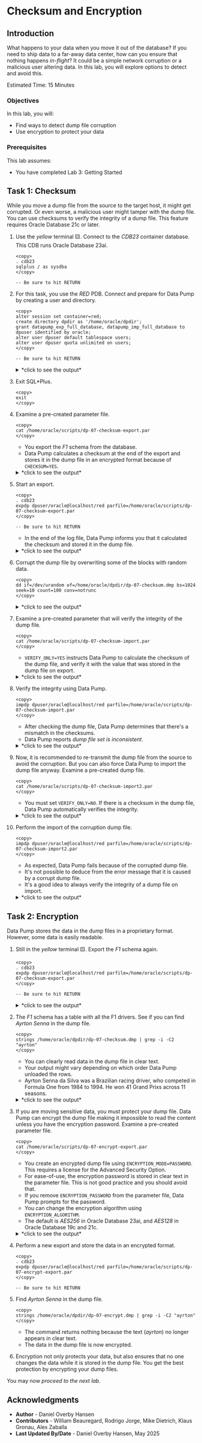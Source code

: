 # Checksum and Encryption

## Introduction

What happens to your data when you move it out of the database? If you need to ship data to a far-away data center, how can you ensure that nothing happens *in-flight*? It could be a simple network corruption or a malicious user altering data. In this lab, you will explore options to detect and avoid this.

Estimated Time: 15 Minutes

### Objectives

In this lab, you will:

* Find ways to detect dump file corruption
* Use encryption to protect your data

### Prerequisites

This lab assumes:

- You have completed Lab 3: Getting Started

## Task 1: Checksum

While you move a dump file from the source to the target host, it might get corrupted. Or even worse, a malicious user might tamper with the dump file. You can use checksums to verify the integrity of a dump file. This feature requires Oracle Database 21c or later.

1. Use the *yellow* terminal 🟨. Connect to the *CDB23* container database. This CDB runs Oracle Database 23ai.

    ```
    <copy>
    . cdb23
    sqlplus / as sysdba
    </copy>

    -- Be sure to hit RETURN
    ```

2. For this task, you use the *RED* PDB. Connect and prepare for Data Pump by creating a user and directory.

    ```
    <copy>
    alter session set container=red;
    create directory dpdir as '/home/oracle/dpdir';
    grant datapump_exp_full_database, datapump_imp_full_database to dpuser identified by oracle;
    alter user dpuser default tablespace users;
    alter user dpuser quota unlimited on users;
    </copy>

    -- Be sure to hit RETURN
    ```

    <details>
    <summary>*click to see the output*</summary>
    ``` text
    SQL> alter session set container=red;

    Session altered.

    SQL> create directory dpdir as '/home/oracle/dpdir';

    Directory created.

    SQL> grant datapump_exp_full_database, datapump_imp_full_database to dpuser identified by oracle;
    
    User created.
    
    SQL> alter user dpuser default tablespace users;

    User altered.

    SQL> alter user dpuser quota unlimited on users;

    User altered.
    ```
    </details> 

3. Exit SQL*Plus.

    ```
    <copy>
    exit
    </copy>
    ```

4. Examine a pre-created parameter file.

    ```
    <copy>
    cat /home/oracle/scripts/dp-07-checksum-export.par
    </copy>
    ```

    * You export the *F1* schema from the database.
    * Data Pump calculates a checksum at the end of the export and stores it in the dump file in an encrypted format because of `CHECKSUM=YES`. 

    <details>
    <summary>*click to see the output*</summary>
    ``` text
    schemas=F1
    reuse_dumpfiles=yes
    directory=dpdir
    logfile=dp-07-checksum-export.log
    dumpfile=dp-07-checksum.dmp
    metrics=yes
    logtime=all
    checksum=yes
    ```
    </details> 

5. Start an export.

    ```
    <copy>
    . cdb23
    expdp dpuser/oracle@localhost/red parfile=/home/oracle/scripts/dp-07-checksum-export.par
    </copy>

    -- Be sure to hit RETURN
    ```

    * In the end of the log file, Data Pump informs you that it calculated the checksum and stored it in the dump file.

    <details>
    <summary>*click to see the output*</summary>
    ``` text
    Export: Release 23.0.0.0.0 - for Oracle Cloud and Engineered Systems on Tue Apr 29 09:36:53 2025
    Version 23.8.0.25.04
    
    Copyright (c) 1982, 2024, Oracle and/or its affiliates.  All rights reserved.
    
    Connected to: Oracle Database 23ai Enterprise Edition Release 23.0.0.0.0 - for Oracle Cloud and Engineered Systems
    29-APR-25 09:36:57.258: Starting "DPUSER"."SYS_EXPORT_SCHEMA_01":  dpuser/********@localhost/red parfile=/home/oracle/scripts/dp-07-checksum-export.par
    29-APR-25 09:36:57.606: W-1 Startup on instance 1 took 0 seconds
    29-APR-25 09:37:00.287: W-1 Processing object type SCHEMA_EXPORT/TABLE/TABLE_DATA
    29-APR-25 09:37:00.476: W-1 Processing object type SCHEMA_EXPORT/TABLE/INDEX/STATISTICS/INDEX_STATISTICS
    29-APR-25 09:37:00.514: W-1      Completed 22 INDEX_STATISTICS objects in 0 seconds
    29-APR-25 09:37:00.657: W-1 Processing object type SCHEMA_EXPORT/TABLE/STATISTICS/TABLE_STATISTICS
    29-APR-25 09:37:00.665: W-1      Completed 15 TABLE_STATISTICS objects in 0 seconds
    29-APR-25 09:37:05.831: W-1      Completed 1 [internal] STATISTICS objects in 5 seconds
    29-APR-25 09:37:05.907: W-1 Processing object type SCHEMA_EXPORT/USER
    29-APR-25 09:37:05.918: W-1      Completed 1 USER objects in 0 seconds
    29-APR-25 09:37:05.945: W-1 Processing object type SCHEMA_EXPORT/SYSTEM_GRANT
    29-APR-25 09:37:05.950: W-1      Completed 2 SYSTEM_GRANT objects in 0 seconds
    29-APR-25 09:37:06.056: W-1 Processing object type SCHEMA_EXPORT/DEFAULT_ROLE
    29-APR-25 09:37:06.061: W-1      Completed 1 DEFAULT_ROLE objects in 0 seconds
    29-APR-25 09:37:06.098: W-1 Processing object type SCHEMA_EXPORT/TABLESPACE_QUOTA
    29-APR-25 09:37:06.102: W-1      Completed 1 TABLESPACE_QUOTA objects in 0 seconds
    29-APR-25 09:37:06.429: W-1 Processing object type SCHEMA_EXPORT/PRE_SCHEMA/PROCACT_SCHEMA/LOGREP
    29-APR-25 09:37:06.432: W-1      Completed 2 LOGREP objects in 0 seconds
    29-APR-25 09:37:12.099: W-1 Processing object type SCHEMA_EXPORT/TABLE/TABLE
    29-APR-25 09:37:24.656: W-1      Completed 15 TABLE objects in 14 seconds
    29-APR-25 09:37:27.608: W-1 Processing object type SCHEMA_EXPORT/TABLE/INDEX/INDEX
    29-APR-25 09:37:27.613: W-1      Completed 1 INDEX objects in 1 seconds
    29-APR-25 09:37:29.240: W-1 Processing object type SCHEMA_EXPORT/TABLE/CONSTRAINT/CONSTRAINT
    29-APR-25 09:37:29.251: W-1      Completed 22 CONSTRAINT objects in 2 seconds
    29-APR-25 09:37:36.590: W-1 . . exported "F1"."STATTAB"                               34.2 KB     154 rows in 0 seconds using direct_path
    29-APR-25 09:37:36.621: W-1 . . exported "F1"."F1_CIRCUITS"                           17.6 KB      77 rows in 0 seconds using direct_path
    29-APR-25 09:37:36.655: W-1 . . exported "F1"."F1_CONSTRUCTORRESULTS"                225.4 KB   12465 rows in 0 seconds using direct_path
    29-APR-25 09:37:36.686: W-1 . . exported "F1"."F1_CONSTRUCTORS"                       23.1 KB     212 rows in 0 seconds using direct_path
    29-APR-25 09:37:36.721: W-1 . . exported "F1"."F1_CONSTRUCTORSTANDINGS"              344.3 KB   13231 rows in 0 seconds using direct_path
    29-APR-25 09:37:36.754: W-1 . . exported "F1"."F1_DRIVERS"                            88.1 KB     859 rows in 0 seconds using direct_path
    29-APR-25 09:37:36.798: W-1 . . exported "F1"."F1_DRIVERSTANDINGS"                   916.4 KB   34511 rows in 0 seconds using direct_path
    29-APR-25 09:37:36.941: W-1 . . exported "F1"."F1_LAPTIMES"                             17 MB  571047 rows in 0 seconds using direct_path
    29-APR-25 09:37:36.979: W-1 . . exported "F1"."F1_PITSTOPS"                            417 KB   10793 rows in 0 seconds using direct_path
    29-APR-25 09:37:37.015: W-1 . . exported "F1"."F1_QUALIFYING"                        419.2 KB   10174 rows in 1 seconds using direct_path
    29-APR-25 09:37:37.049: W-1 . . exported "F1"."F1_RACES"                             131.9 KB    1125 rows in 0 seconds using direct_path
    29-APR-25 09:37:37.094: W-1 . . exported "F1"."F1_RESULTS"                             1.4 MB   26439 rows in 0 seconds using direct_path
    29-APR-25 09:37:37.125: W-1 . . exported "F1"."F1_SEASONS"                            10.1 KB      75 rows in 0 seconds using direct_path
    29-APR-25 09:37:37.158: W-1 . . exported "F1"."F1_SPRINTRESULTS"                      30.3 KB     280 rows in 0 seconds using direct_path
    29-APR-25 09:37:37.188: W-1 . . exported "F1"."F1_STATUS"                              7.9 KB     139 rows in 0 seconds using direct_path
    29-APR-25 09:37:38.303: W-1      Completed 15 SCHEMA_EXPORT/TABLE/TABLE_DATA objects in 1 seconds
    29-APR-25 09:37:38.587: W-1 Master table "DPUSER"."SYS_EXPORT_SCHEMA_01" successfully loaded/unloaded
    29-APR-25 09:37:38.603: Generating checksums for dump file set
    29-APR-25 09:37:38.677: ******************************************************************************
    29-APR-25 09:37:38.678: Dump file set for DPUSER.SYS_EXPORT_SCHEMA_01 is:
    29-APR-25 09:37:38.678:   /home/oracle/dpdir/dp-07-checksum.dmp
    29-APR-25 09:37:38.685: Job "DPUSER"."SYS_EXPORT_SCHEMA_01" successfully completed at Tue Apr 29 09:37:38 2025 elapsed 0 00:00:44
    ```
    </details>     

6. Corrupt the dump file by overwriting some of the blocks with random data.

    ```
    <copy>
    dd if=/dev/urandom of=/home/oracle/dpdir/dp-07-checksum.dmp bs=1024 seek=10 count=100 conv=notrunc
    </copy>
    ```

    <details>
    <summary>*click to see the output*</summary>
    ``` text
    100+0 records in
    100+0 records out
    102400 bytes (102 kB, 100 KiB) copied, 0.000711524 s, 144 MB/s
    ```
    </details>

7. Examine a pre-created parameter that will verify the integrity of the dump file.

    ```
    <copy>
    cat /home/oracle/scripts/dp-07-checksum-import.par
    </copy>
    ```

    * `VERIFY_ONLY=YES` instructs Data Pump to calculate the checksum of the dump file, and verify it with the value that was stored in the dump file on export.

    <details>
    <summary>*click to see the output*</summary>
    ``` text
    directory=dpdir
    logfile=dp-07-checksum-import.log
    dumpfile=dp-07-checksum.dmp
    metrics=yes
    logtime=all
    remap_schema=F1:LAB7CHECKSUM
    verify_only=yes
    ```
    </details> 

8. Verify the integrity using Data Pump.

    ```
    <copy>
    impdp dpuser/oracle@localhost/red parfile=/home/oracle/scripts/dp-07-checksum-import.par
    </copy>
    ```

    * After checking the dump file, Data Pump determines that there's a mismatch in the checksums.
    * Data Pump reports *dump file set is inconsistent*.

    <details>
    <summary>*click to see the output*</summary>
    ``` text
    Import: Release 23.0.0.0.0 - for Oracle Cloud and Engineered Systems on Tue Apr 29 09:42:19 2025
    Version 23.8.0.25.04
    
    Copyright (c) 1982, 2024, Oracle and/or its affiliates.  All rights reserved.
    
    Connected to: Oracle Database 23ai Enterprise Edition Release 23.0.0.0.0 - for Oracle Cloud and Engineered Systems
    29-APR-25 09:42:21.369: W-1 Startup on instance 1 took 0 seconds
    29-APR-25 09:42:21.372: Verifying dump file checksums
    29-APR-25 09:42:21.871: W-1 Master table "DPUSER"."SYS_IMPORT_FULL_01" successfully loaded/unloaded
    29-APR-25 09:42:22.107: dump file set is complete
    29-APR-25 09:42:22.111: ORA-39412: file checksum error in dump file "/home/oracle/dpdir/dp-07-checksum.dmp"
    
    29-APR-25 09:42:22.112: dump file set is inconsistent
    29-APR-25 09:42:22.123: Job "DPUSER"."SYS_IMPORT_FULL_01" completed with 1 error(s) at Tue Apr 29 09:42:22 2025 elapsed 0 00:00:01
    ```
    </details> 

9. Now, it is recommended to re-transmit the dump file from the source to avoid the corruption. But you can also force Data Pump to import the dump file anyway. Examine a pre-created dump file.

    ```
    <copy>
    cat /home/oracle/scripts/dp-07-checksum-import2.par
    </copy>
    ```

    * You must set `VERIFY_ONLY=NO`. If there is a checksum in the dump file, Data Pump automatically verifies the integrity.
    
    <details>
    <summary>*click to see the output*</summary>
    ``` text
    directory=dpdir
    logfile=dp-07-checksum-import.log
    dumpfile=dp-07-checksum.dmp
    metrics=yes
    logtime=all
    remap_schema=F1:LAB7CHECKSUM
    verify_checksum=no
    ```
    </details> 

10. Perform the import of the corruption dump file.

    ```
    <copy>
    impdp dpuser/oracle@localhost/red parfile=/home/oracle/scripts/dp-07-checksum-import2.par
    </copy>
    ```

    * As expected, Data Pump fails because of the corrupted dump file.
    * It's not possible to deduce from the error message that it is caused by a corrupt dump file. 
    * It's a good idea to always verify the integrity of a dump file on import.

    <details>
    <summary>*click to see the output*</summary>
    ``` text
    Import: Release 23.0.0.0.0 - for Oracle Cloud and Engineered Systems on Tue Apr 29 09:44:19 2025
    Version 23.8.0.25.04
    
    Copyright (c) 1982, 2024, Oracle and/or its affiliates.  All rights reserved.
    
    Connected to: Oracle Database 23ai Enterprise Edition Release 23.0.0.0.0 - for Oracle Cloud and Engineered Systems
    
    29-APR-25 09:44:21.070: W-1 Startup on instance 1 took 1 seconds
    29-APR-25 09:44:21.073: Warning: dump file checksum verification is disabled
    29-APR-25 09:44:21.316: W-1 Master table "DPUSER"."SYS_IMPORT_FULL_01" successfully loaded/unloaded
    29-APR-25 09:44:21.615: Starting "DPUSER"."SYS_IMPORT_FULL_01":  dpuser/********@localhost/red parfile=/home/oracle/scripts/dp-07-checksum-import2.par
    29-APR-25 09:44:21.664: W-1 Processing object type SCHEMA_EXPORT/USER
    29-APR-25 09:44:21.714: ORA-39126: Worker unexpected fatal error in KUPW$WORKER.LOAD_METADATA [TABLE_DATA:"DPUSER"."SYS_IMPORT_FULL_01"]
    SELECT process_order, flags, xml_clob, NVL(dump_fileid, :1), NVL(dump_position, :2), dump_length, dump_allocation, NVL(value_n, 0), grantor, object_row, object_schema,     object_long_name, partition_name, subpartition_name, processing_status, processing_state, base_object_type, base_object_schema, orig_base_object_schema, base_object_name,     orig_base_object_name, base_process_order, parent_process_order, property, size_estimate, in_progress, original_object_schema, original_object_name, creation_level, object_path_seqno,     object_type, object_type_path, object_int_oid, metadata_io,option_tag FROM "DPUSER"."SYS_IMPORT_FULL_01" WHERE  process_order between :3 AND :4 AND duplicate = 0 AND processing_state     NOT IN (:5, :6, :7) ORDER BY process_order
    ORA-39183: internal error 0 occurred during decompression phase 2
    
    29-APR-25 09:44:21.714: ORA-06512: at "SYS.DBMS_SYS_ERROR", line 150
    ORA-06512: at "SYS.KUPW$WORKER", line 13998
    ORA-06512: at "SYS.DBMS_SYS_ERROR", line 150
    ORA-06512: at "SYS.KUPW$WORKER", line 6153
    ORA-06512: at "SYS.KUPF$FILE", line 9098
    ORA-06512: at "SYS.KUPF$FILE_INT", line 1117
    ORA-06512: at "SYS.KUPF$FILE", line 9085
    ORA-06512: at "SYS.KUPW$WORKER", line 5874
    
    (output truncated)
    
    29-APR-25 09:44:22.161: KUPW:09:44:22.154: 2: In procedure WRITE_ERROR_INFORMATION with ORA-39126: Worker unexpected fatal error in KUPW$WORKER.LOAD_METADATA [SELECT process_order,     flags, xml_clob, NVL(dump_fileid, :1), NVL(dump_position, :2), dump_length, dump_allocation, NVL(value_n, 0), grantor, object_row, object_schema, object_long_name, partition_name,     subpartition_name, processing_status, processing_state, base_object_type, base_object_schema, orig_base_object_schema, base_object_name, orig_base_object_name, base_process_order,     parent_process_order, property, size_estimate, in_progress, original_object_schema, original_object_name, creation_level, object_path_seqno, object_type, object_type_path,     object_int_oid, metadata_io,option_tag FROM "DPUSER"."SYS_IMPORT_FULL_01" WHERE  process_order between :3 AND :4 AND duplicate = 0 AND processing_state NOT IN (:5, :6, :7) ORDER BY     process_order]
    ORA-06512: at "SYS.DBMS_SYS_ERROR", line 140
    ORA-39183: internal error 0 occurred during decompression phase 2
    ORA-06512: at "SYS.KUPW$W
    29-APR-25 09:44:22.161: ORKER", line 6153
    ORA-06512: at "SYS.KUPF$FILE", line 9098
    ORA-06512: at "SYS.KUPF$FILE_INT", line 1117
    ORA-06512: at "SYS.KUPF$FILE", line 9085
    ORA-06512: at "SYS.KUPW$WORKER", line 5874
    
    29-APR-25 09:44:22.161: KUPW:09:44:22.154: 2: In procedure SEND_MSG. Fatal=0
    29-APR-25 09:44:22.161: --------------- End of Oracle Data Pump Trace Queue Dump ------------
    29-APR-25 09:44:22.168: Job "DPUSER"."SYS_IMPORT_FULL_01" stopped due to fatal error at Tue Apr 29 09:44:22 2025 elapsed 0 00:00:02
    ```
    </details>

## Task 2: Encryption

Data Pump stores the data in the dump files in a proprietary format. However, some data is easily readable.

1. Still in the *yellow* terminal 🟨. Export the *F1* schema again.

    ```
    <copy>
    . cdb23
    expdp dpuser/oracle@localhost/red parfile=/home/oracle/scripts/dp-07-checksum-export.par
    </copy>

    -- Be sure to hit RETURN
    ```

    <details>
    <summary>*click to see the output*</summary>
    ``` text
    Export: Release 23.0.0.0.0 - for Oracle Cloud and Engineered Systems on Tue Apr 29 09:36:53 2025
    Version 23.8.0.25.04
    
    Copyright (c) 1982, 2024, Oracle and/or its affiliates.  All rights reserved.
    
    Connected to: Oracle Database 23ai Enterprise Edition Release 23.0.0.0.0 - for Oracle Cloud and Engineered Systems
    29-APR-25 09:36:57.258: Starting "DPUSER"."SYS_EXPORT_SCHEMA_01":  dpuser/********@localhost/red parfile=/home/oracle/scripts/dp-07-checksum-export.par
    29-APR-25 09:36:57.606: W-1 Startup on instance 1 took 0 seconds
    29-APR-25 09:37:00.287: W-1 Processing object type SCHEMA_EXPORT/TABLE/TABLE_DATA
    29-APR-25 09:37:00.476: W-1 Processing object type SCHEMA_EXPORT/TABLE/INDEX/STATISTICS/INDEX_STATISTICS
    29-APR-25 09:37:00.514: W-1      Completed 22 INDEX_STATISTICS objects in 0 seconds
    29-APR-25 09:37:00.657: W-1 Processing object type SCHEMA_EXPORT/TABLE/STATISTICS/TABLE_STATISTICS
    29-APR-25 09:37:00.665: W-1      Completed 15 TABLE_STATISTICS objects in 0 seconds
    29-APR-25 09:37:05.831: W-1      Completed 1 [internal] STATISTICS objects in 5 seconds
    29-APR-25 09:37:05.907: W-1 Processing object type SCHEMA_EXPORT/USER
    29-APR-25 09:37:05.918: W-1      Completed 1 USER objects in 0 seconds
    29-APR-25 09:37:05.945: W-1 Processing object type SCHEMA_EXPORT/SYSTEM_GRANT
    29-APR-25 09:37:05.950: W-1      Completed 2 SYSTEM_GRANT objects in 0 seconds
    29-APR-25 09:37:06.056: W-1 Processing object type SCHEMA_EXPORT/DEFAULT_ROLE
    29-APR-25 09:37:06.061: W-1      Completed 1 DEFAULT_ROLE objects in 0 seconds
    29-APR-25 09:37:06.098: W-1 Processing object type SCHEMA_EXPORT/TABLESPACE_QUOTA
    29-APR-25 09:37:06.102: W-1      Completed 1 TABLESPACE_QUOTA objects in 0 seconds
    29-APR-25 09:37:06.429: W-1 Processing object type SCHEMA_EXPORT/PRE_SCHEMA/PROCACT_SCHEMA/LOGREP
    29-APR-25 09:37:06.432: W-1      Completed 2 LOGREP objects in 0 seconds
    29-APR-25 09:37:12.099: W-1 Processing object type SCHEMA_EXPORT/TABLE/TABLE
    29-APR-25 09:37:24.656: W-1      Completed 15 TABLE objects in 14 seconds
    29-APR-25 09:37:27.608: W-1 Processing object type SCHEMA_EXPORT/TABLE/INDEX/INDEX
    29-APR-25 09:37:27.613: W-1      Completed 1 INDEX objects in 1 seconds
    29-APR-25 09:37:29.240: W-1 Processing object type SCHEMA_EXPORT/TABLE/CONSTRAINT/CONSTRAINT
    29-APR-25 09:37:29.251: W-1      Completed 22 CONSTRAINT objects in 2 seconds
    29-APR-25 09:37:36.590: W-1 . . exported "F1"."STATTAB"                               34.2 KB     154 rows in 0 seconds using direct_path
    29-APR-25 09:37:36.621: W-1 . . exported "F1"."F1_CIRCUITS"                           17.6 KB      77 rows in 0 seconds using direct_path
    29-APR-25 09:37:36.655: W-1 . . exported "F1"."F1_CONSTRUCTORRESULTS"                225.4 KB   12465 rows in 0 seconds using direct_path
    29-APR-25 09:37:36.686: W-1 . . exported "F1"."F1_CONSTRUCTORS"                       23.1 KB     212 rows in 0 seconds using direct_path
    29-APR-25 09:37:36.721: W-1 . . exported "F1"."F1_CONSTRUCTORSTANDINGS"              344.3 KB   13231 rows in 0 seconds using direct_path
    29-APR-25 09:37:36.754: W-1 . . exported "F1"."F1_DRIVERS"                            88.1 KB     859 rows in 0 seconds using direct_path
    29-APR-25 09:37:36.798: W-1 . . exported "F1"."F1_DRIVERSTANDINGS"                   916.4 KB   34511 rows in 0 seconds using direct_path
    29-APR-25 09:37:36.941: W-1 . . exported "F1"."F1_LAPTIMES"                             17 MB  571047 rows in 0 seconds using direct_path
    29-APR-25 09:37:36.979: W-1 . . exported "F1"."F1_PITSTOPS"                            417 KB   10793 rows in 0 seconds using direct_path
    29-APR-25 09:37:37.015: W-1 . . exported "F1"."F1_QUALIFYING"                        419.2 KB   10174 rows in 1 seconds using direct_path
    29-APR-25 09:37:37.049: W-1 . . exported "F1"."F1_RACES"                             131.9 KB    1125 rows in 0 seconds using direct_path
    29-APR-25 09:37:37.094: W-1 . . exported "F1"."F1_RESULTS"                             1.4 MB   26439 rows in 0 seconds using direct_path
    29-APR-25 09:37:37.125: W-1 . . exported "F1"."F1_SEASONS"                            10.1 KB      75 rows in 0 seconds using direct_path
    29-APR-25 09:37:37.158: W-1 . . exported "F1"."F1_SPRINTRESULTS"                      30.3 KB     280 rows in 0 seconds using direct_path
    29-APR-25 09:37:37.188: W-1 . . exported "F1"."F1_STATUS"                              7.9 KB     139 rows in 0 seconds using direct_path
    29-APR-25 09:37:38.303: W-1      Completed 15 SCHEMA_EXPORT/TABLE/TABLE_DATA objects in 1 seconds
    29-APR-25 09:37:38.587: W-1 Master table "DPUSER"."SYS_EXPORT_SCHEMA_01" successfully loaded/unloaded
    29-APR-25 09:37:38.603: Generating checksums for dump file set
    29-APR-25 09:37:38.677: ******************************************************************************
    29-APR-25 09:37:38.678: Dump file set for DPUSER.SYS_EXPORT_SCHEMA_01 is:
    29-APR-25 09:37:38.678:   /home/oracle/dpdir/dp-07-checksum.dmp
    29-APR-25 09:37:38.685: Job "DPUSER"."SYS_EXPORT_SCHEMA_01" successfully completed at Tue Apr 29 09:37:38 2025 elapsed 0 00:00:44
    ```
    </details>     

2. The *F1* schema has a table with all the F1 drivers. See if you can find *Ayrton Senna* in the dump file.

    ```
    <copy>
    strings /home/oracle/dpdir/dp-07-checksum.dmp | grep -i -C2 "ayrton"
    </copy>
    ```

    * You can clearly read data in the dump file in clear text.
    * Your output might vary depending on which order Data Pump unloaded the rows.
    * Ayrton Senna da Silva was a Brazilian racing driver, who competed in Formula One from 1984 to 1994. He won 41 Grand Prixs across 11 seasons.

    <details>
    <summary>*click to see the output*</summary>
    ``` text
    Australian*http://en.wikipedia.org/wiki/David_Brabham<
    senna
    Ayrton
    Sennaf
    	Brazilian)http://en.wikipedia.org/wiki/Ayrton_Senna<
    bernard
    Bernard    
    ```
    </details>

3. If you are moving sensitive data, you must protect your dump file. Data Pump can encrypt the dump file making it impossible to read the content unless you have the encryption password. Examine a pre-created parameter file.

    ```
    <copy>
    cat /home/oracle/scripts/dp-07-encrypt-export.par
    </copy>
    ```

    * You create an encrypted dump file using `ENCRYPTION_MODE=PASSWORD`. This requires a license for the Advanced Security Option.
    * For ease-of-use, the encryption password is stored in clear text in the parameter file. This is not good practice and you should avoid that.
    * If you remove `ENCRYPTION_PASSWORD` from the parameter file, Data Pump prompts for the password.
    * You can change the encryption algorithm using `ENCRYPTION_ALGORITHM`. 
    * The default is *AES256* in Oracle Database 23ai, and *AES128* in Oracle Database 19c and 21c.

    <details>
    <summary>*click to see the output*</summary>
    ``` text
    schemas=F1
    reuse_dumpfiles=yes
    directory=dpdir
    logfile=dp-07-encrypt-export.log
    dumpfile=dp-07-encrypt.dmp
    metrics=yes
    logtime=all
    encryption_mode=password
    encryption_password=Jdzn!LmKcQq3rq3rX6Eu  
    ```
    </details>    

4. Perform a new export and store the data in an encrypted format.

    ```
    <copy>
    . cdb23
    expdp dpuser/oracle@localhost/red parfile=/home/oracle/scripts/dp-07-encrypt-export.par
    </copy>

    -- Be sure to hit RETURN
    ```

5. Find *Ayrton Senna* in the dump file. 

    ```
    <copy>
    strings /home/oracle/dpdir/dp-07-encrypt.dmp | grep -i -C2 "ayrton"
    </copy>
    ```

    * The command returns nothing because the text (*ayrton*) no longer appears in clear text.
    * The data in the dump file is now encrypted.

6. Encryption not only protects your data, but also ensures that no one changes the data while it is stored in the dump file. You get the best protection by encrypting your dump files. 

You may now *proceed to the next lab*.

## Acknowledgments

* **Author** - Daniel Overby Hansen
* **Contributors** - William Beauregard, Rodrigo Jorge, Mike Dietrich, Klaus Gronau, Alex Zaballa
* **Last Updated By/Date** - Daniel Overby Hansen, May 2025
